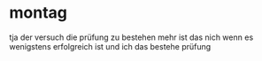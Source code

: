 montag
======
tja der versuch die prüfung zu bestehen mehr ist das nich  wenn es wenigstens erfolgreich ist und ich das bestehe 
prüfung
